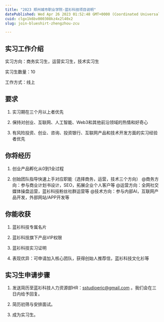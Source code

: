 ```yaml
---
title: "2023 郑州城市职业学院-蓝衫科技项目说明"
datePublished: Wed Apr 26 2023 01:52:48 GMT+0000 (Coordinated Universal Time)
cuid: clgx1k6bv000308kz4x2l40x2
slug: join-blueshirt-zhengzhou-zcu

---
```


## 实习工作介绍

实习方向：商务实习生，运营实习生，技术实习生

实习生数量：10

工作方式：线上

## 要求

1. 实习期在三个月以上者优先
    
2. 保持对创业、互联网、人工智能、Web3和其他前沿领域的热情和好奇心
    
3. 有风险投资、创业、咨询、投资银行、互联网产品和技术开发方面的实习经验者优先
    

## 你将经历

1. 创业产品孵化从0到1全过程
    
2. 创始团队指导快速上手对应职能（选择商务，运营，技术三个方向） @商务方向：参与商业计划书设计，SEO，拓展企业个人客户等 @运营方向：全网社交媒体操盘运营，蓝衫科技粉丝社群运营等 @技术方向：参与内部AI，互联网产品开发，外部网站/APP开发等
    

## 你能收获

1. 蓝衫科技专属名片
    
2. 蓝衫科技旗下产品VIP权限
    
3. 蓝衫科技实习证明
    
4. 表现优异：可申请加入核心团队，获得创始人推荐信，蓝衫科技文化衫等
    

## 实习生申请步骤

1. 发送简历至蓝衫科技人力资源部HR：sstudioeric@gmail.com 。我们会在三日内给予回复。
    
2. 简历初筛与安排面试。
    
3. 成为实习生。